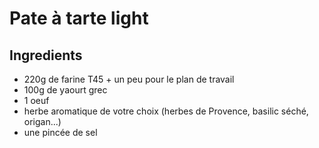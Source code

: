 # Pate à tarte light

## Ingredients

- 220g de farine T45 + un peu pour le plan de travail
- 100g de yaourt grec 
- 1 oeuf
- herbe aromatique de votre choix (herbes de Provence, basilic séché, origan...)
- une pincée de sel
